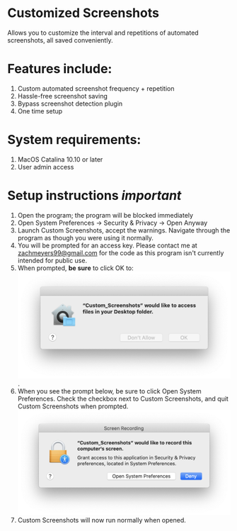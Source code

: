 # Customized Screenshots
Allows you to customize the interval and repetitions of automated screenshots, all saved conveniently.
# Features include:
1. Custom automated screenshot frequency + repetition
2. Hassle-free screenshot saving
3. Bypass screenshot detection plugin
4. One time setup
# System requirements:
1. MacOS Catalina 10.10 or later
2. User admin access
# Setup instructions *important*
1. Open the program; the program will be blocked immediately
2. Open System Preferences -> Security & Privacy -> Open Anyway
3. Launch Custom Screenshots, accept the warnings. Navigate through the program as though you were using it normally. 
4. You will be prompted for an access key. Please contact me at <zachmeyers99@gmail.com> for the code as this program isn't currently intended for public use.
5. When prompted, **be sure** to click OK to:
![Help Image](https://raw.githubusercontent.com/proximityy/customscreenshots/main/assets/graphic1.png).
6. When you see the prompt below, be sure to click Open System Preferences. Check the checkbox next to Custom Screenshots, and quit Custom Screenshots when prompted. ![Help Image](https://raw.githubusercontent.com/proximityy/customscreenshots/main/assets/graphic2.png)
5. Custom Screenshots will now run normally when opened.
